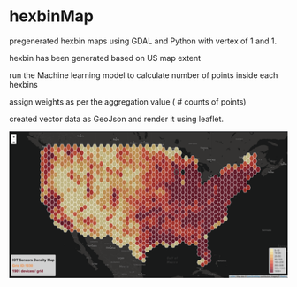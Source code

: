 # hexbinMap

pregenerated hexbin maps using GDAL and Python with vertex of 1 and 1.

hexbin has been generated based on US map extent

run the Machine learning model to calculate number of points inside each hexbins

assign weights as per the aggregation value ( # counts of points)

created vector data as GeoJson and render it using leaflet.


![alt text](https://github.com/immayanksrv/hexbinMap/raw/master/Screen%20Shot%202021-05-31%20at%2011.34.21%20AM.png)
